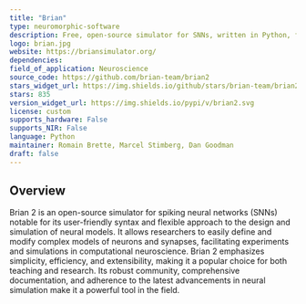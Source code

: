 ```yaml
---
title: "Brian"
type: neuromorphic-software
description: Free, open-source simulator for SNNs, written in Python, focusing on ease of use and flexibility.
logo: brian.jpg
website: https://briansimulator.org/
dependencies: 
field_of_application: Neuroscience
source_code: https://github.com/brian-team/brian2
stars_widget_url: https://img.shields.io/github/stars/brian-team/brian2.svg?style=social
stars: 835
version_widget_url: https://img.shields.io/pypi/v/brian2.svg
license: custom
supports_hardware: False
supports_NIR: False
language: Python
maintainer: Romain Brette, Marcel Stimberg, Dan Goodman 
draft: false
---
```


## Overview
Brian 2 is an open-source simulator for spiking neural networks (SNNs) notable for its user-friendly syntax and flexible approach to the design and simulation of neural models. It allows researchers to easily define and modify complex models of neurons and synapses, facilitating experiments and simulations in computational neuroscience. Brian 2 emphasizes simplicity, efficiency, and extensibility, making it a popular choice for both teaching and research. Its robust community, comprehensive documentation, and adherence to the latest advancements in neural simulation make it a powerful tool in the field.
